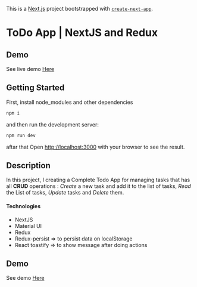 This is a [Next.js](https://nextjs.org/) project bootstrapped with [`create-next-app`](https://github.com/vercel/next.js/tree/canary/packages/create-next-app).


# ToDo App | NextJS and Redux


## Demo
See live demo [Here]()



## Getting Started

First, install node_modules and other dependencies
```bash
npm i
```

and then run the development server:
```bash
npm run dev
```

aftar that Open [http://localhost:3000](http://localhost:3000) with your browser to see the result.


## Description
In this project, I creating a Complete Todo App for managing tasks that has all **CRUD**  operations : *Create* a new task and add it to the list of tasks, *Read* the List of tasks, *Update* tasks and *Delete* them.

#### Technologies
- NextJS
- Material UI
- Redux
- Redux-persist  => to persist data on localStorage
- React toastify => to show message after doing actions



## Demo
See demo [Here]()


